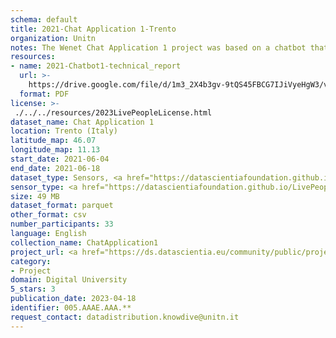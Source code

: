 ```yaml
---
schema: default
title: 2021-Chat Application 1-Trento
organization: Unitn
notes: The Wenet Chat Application 1 project was based on a chatbot that collected questions and answers from university students in Italy, Denmark, Paraguay, the United Kingdom, and Mongolia. It was conducted in March and June 2021 to improve the knowledge about students' lives to promote the design of better and more targeted technology and support tools for students. It was a European Union WeNet Horizon 2020-funded project with the overall goal of developing a diversity-aware, machine-mediated paradigm for social interactions. Data was collected with a Telegram App and the i-Log Application. Some of the data collected included the respondent’s career information (department, study course, study year,) and demographics (age, gender…). Questions were sent on the Telegram App and user answers were recorded, the i-Log App recorded sensor data (such as location, accelerometer…) from the user device. This data was collected in three phases, the first phase entailed interacting with the Telegram App Ask4Help, and sensor data was also collected during this phase. The second phase involved respondents answering a questionnaire, and in the third phase, they participated in a focus group to provide feedback.
resources:
- name: 2021-Chatbot1-technical_report
  url: >-
    https://drive.google.com/file/d/1m3_2X4b3gv-9tQS45FBCG7IJiVyeHgW3/view?usp=sharing
  format: PDF
license: >-
 ./../../resources/2023LivePeopleLicense.html
dataset_name: Chat Application 1
location: Trento (Italy)
latitude_map: 46.07
longitude_map: 11.13
start_date: 2021-06-04
end_date: 2021-06-18
dataset_type: Sensors, <a href="https://datascientiafoundation.github.io/LivePeople/datasets/2021-CH1-Trento-Diachronic-Interactions/"> Diachronic-Interactions</a>, <a href="https://datascientiafoundation.github.io/LivePeople/datasets/2021-CH1-Trento-Synchronic-Interactions/"> Synchronic-Interactions</a>
sensor_type: <a href="https://datascientiafoundation.github.io/LivePeople/datasets/2021-CH1-Trento-App-usage/"> App-usage</a>, <a href="https://datascientiafoundation.github.io/LivePeople/datasets/2021-CH1-Trento-Position/"> Position</a>,  <a href="https://datascientiafoundation.github.io/LivePeople/datasets/2021-CH1-Trento-Connectivity/"> Connectivity</a>, <a href="https://datascientiafoundation.github.io/LivePeople/datasets/2021-CH1-Trento-Motion/"> Motion</a>,  <a href="https://datascientiafoundation.github.io/LivePeople/datasets/2021-CH1-Trento-Diachronic-Interactions/"> Diachronic-Interactions</a>, <a href="https://datascientiafoundation.github.io/LivePeople/datasets/2021-CH1-Trento-Synchronic-Interactions/">
size: 49 MB
dataset_format: parquet
other_format: csv
number_participants: 33
language: English
collection_name: ChatApplication1
project_url: <a href="https://ds.datascientia.eu/community/public/projects/046c8202-4e96-490f-95e7-007e72578650">https://ds.datascientia.eu/community/public/projects/046c8202-4e96-490f-95e7-007e72578650</a>
category:
- Project
domain: Digital University
5_stars: 3
publication_date: 2023-04-18
identifier: 005.AAAE.AAA.**
request_contact: datadistribution.knowdive@unitn.it
---
```



